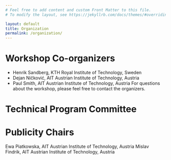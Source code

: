 ```yaml
---
# Feel free to add content and custom Front Matter to this file.
# To modify the layout, see https://jekyllrb.com/docs/themes/#overriding-theme-defaults

layout: default
title: Organization
permalink: /organization/
---
```


# Workshop Co-organizers
- Henrik Sandberg, KTH Royal Institute of Technology, Sweden
- Dejan Ničković, AIT Austrian Institute of Technology, Austria
- Paul Smith, AIT Austrian Institute of Technology, Austria
For questions about the workshop, please feel free to contact the organizers.

# Technical Program Committee


# Publicity Chairs
Ewa Piatkowska, AIT Austrian Institute of Technology, Austria
Mislav Findrik, AIT Austrian Institute of Technology, Austria